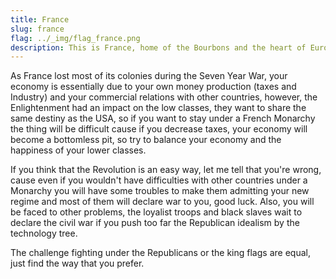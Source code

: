 ```yaml
---
title: France
slug: france
flag: ../_img/flag_france.png
description: This is France, home of the Bourbons and the heart of European philosophy.
---
```


As France lost most of its colonies during the Seven Year War, your economy is essentially due to your own money production (taxes and Industry) and your commercial relations with other countries, however, the Enlightenment had an impact on the low classes, they want to share the same destiny as the USA, so if you want to stay under a French Monarchy the thing will be difficult cause if you decrease taxes, your economy will become a bottomless pit, so try to balance your economy and the happiness of your lower classes. 

If you think that the Revolution is an easy way, let me tell that you're wrong, cause even if you wouldn't have difficulties with other countries under a Monarchy you will have some troubles to make them admitting your new regime and most of them will declare war to you, good luck. Also, you will be faced to other problems, the loyalist troops and black slaves wait to declare the civil war if you push too far the Republican idealism by the technology tree.

The challenge fighting under the Republicans or the king flags are equal, just find the way that you prefer. 